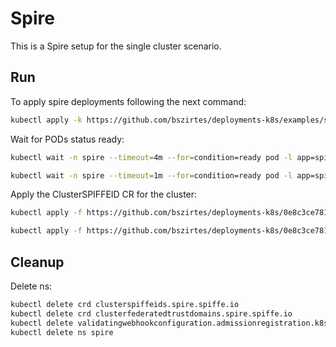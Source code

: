 # Spire

This is a Spire setup for the single cluster scenario.

## Run

To apply spire deployments following the next command:
```bash
kubectl apply -k https://github.com/bszirtes/deployments-k8s/examples/spire/single_cluster?ref=0e8c3ce7819f0640d955dc1136a64ecff2ae8c56
```

Wait for PODs status ready:
```bash
kubectl wait -n spire --timeout=4m --for=condition=ready pod -l app=spire-server
```
```bash
kubectl wait -n spire --timeout=1m --for=condition=ready pod -l app=spire-agent
```

Apply the ClusterSPIFFEID CR for the cluster:
```bash
kubectl apply -f https://github.com/bszirtes/deployments-k8s/0e8c3ce7819f0640d955dc1136a64ecff2ae8c56/examples/spire/single_cluster/clusterspiffeid-template.yaml
```

```bash
kubectl apply -f https://github.com/bszirtes/deployments-k8s/0e8c3ce7819f0640d955dc1136a64ecff2ae8c56/examples/spire/base/clusterspiffeid-webhook-template.yaml
```

## Cleanup

Delete ns:
```bash
kubectl delete crd clusterspiffeids.spire.spiffe.io
kubectl delete crd clusterfederatedtrustdomains.spire.spiffe.io
kubectl delete validatingwebhookconfiguration.admissionregistration.k8s.io/spire-controller-manager-webhook
kubectl delete ns spire
```
